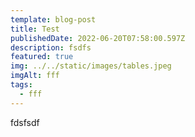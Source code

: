 ```yaml
---
template: blog-post
title: Test
publishedDate: 2022-06-20T07:58:00.597Z
description: fsdfs
featured: true
img: ../../static/images/tables.jpeg
imgAlt: fff
tags:
  - fff
---
```

fdsfsdf